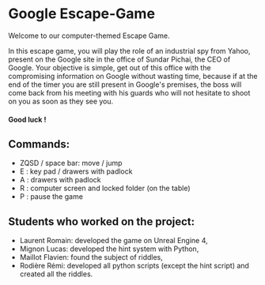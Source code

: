 # Google Escape-Game

Welcome to our computer-themed Escape Game.

In this escape game, you will play the role of an industrial spy from Yahoo, present on the Google site in the office of Sundar Pichai, the CEO of Google.
Your objective is simple, get out of this office with the compromising information on Google without wasting time, because if at the end of the timer you are still present in Google's premises, the boss will come back from his meeting with his guards who will not hesitate to shoot on you as soon as they see you.

#### Good luck !



## Commands:

- ZQSD / space bar: move / jump
- E : key pad / drawers with padlock
- A : drawers with padlock 
- R : computer screen and locked folder (on the table)
- P : pause the game


## Students who worked on the project:

- Laurent Romain: developed the game on Unreal Engine 4,
- Mignon Lucas: developed the hint system with Python,
- Maillot Flavien: found the subject of riddles,
- Rodière Rémi: developed all python scripts (except the hint script) and created all the riddles.